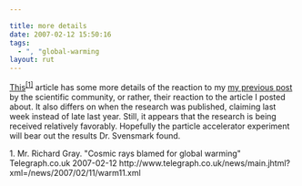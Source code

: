 ```yaml
---

title: more details
date: 2007-02-12 15:50:16
tags:
  - ", "global-warming
layout: rut
---
```


[This][]<sup>[\[1\]][ref1]</sup> article has some more details of the reaction to my [my previous post][] by the scientific community, or rather, their reaction to the article I posted about.  It also differs on when the research was published, claiming last week instead of late last year.  Still, it appears that the research is being received relatively favorably.  Hopefully the particle accelerator experiment will bear out the results Dr. Svensmark found. 

<div markdown="1" class="postrefs">
1. Mr. Richard Gray.  "Cosmic rays blamed for global warming"  Telegraph.co.uk 2007-02-12 http://www.telegraph.co.uk/news/main.jhtml?xml=/news/2007/02/11/warm11.xml
</div>


[This]: http://www.telegraph.co.uk/news/main.jhtml?xml=/news/2007/02/11/warm11.xml "Cosmic rays blamed for global warming"
[ref1]: http://www.telegraph.co.uk/news/main.jhtml?xml=/news/2007/02/11/warm11.xml "Cosmic rays blamed for global warming"
[my previous post]: http://www.schierer.org/~luke/log/20070212-1037/solar-radiation-climate "Solar Radiation & Climate"

